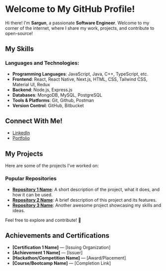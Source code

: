 # Welcome to My GitHub Profile!

Hi there! I'm **Sargun**, a passionate **Software Engineer**. Welcome to my corner of the internet, where I share my work, projects, and contribute to open-source!

## My Skills

### Languages and Technologies:
- **Programming Languages**: JavaScript, Java, C++, TypeScript, etc.
- **Frontend**: React, React Native, Next.js, HTML, CSS, Tailwind CSS, Material UI, Redux
- **Backend**: Node.js, Express.js
- **Databases**: MongoDB, MySQL, PostgreSQL
- **Tools & Platforms**: Git, Github, Postman
- **Version Control**: GitHub, Bitbucket

## Connect With Me!

- [LinkedIn](https://www.linkedin.com/in/your-linkedin)
- [Portfolio](https://your-portfolio.com)

## My Projects

Here are some of the projects I've worked on:

### Popular Repositories
- **[Repository 1 Name](https://github.com/your-username/repository-1)**: A short description of the project, what it does, and how it can be used.
- **[Repository 2 Name](https://github.com/your-username/repository-2)**: A brief description of this project and its features.
- **[Repository 3 Name](https://github.com/your-username/repository-3)**: Another awesome project showcasing my skills and ideas.

Feel free to explore and contribute! 🚀

## Achievements and Certifications

-  **[Certification 1 Name]** — [Issuing Organization]
-  **[Achievement 1 Name]** — [Issuer]
-  **[Hackathon/Competition Name]** — [Award/Placement]
-  **[Course/Bootcamp Name]** — [Completion Link]

